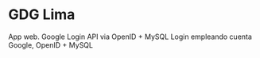 GDG Lima
========

App web. Google Login API via OpenID + MySQL 
Login empleando cuenta Google, OpenID + MySQL
